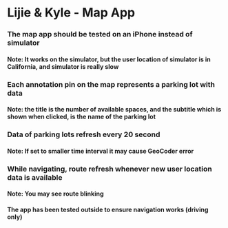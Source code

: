# Lijie & Kyle - Map App

### The map app should be tested on an iPhone instead of simulator
#### Note: It works on the simulator, but the user location of simulator is in California, and simulator is really slow


### Each annotation pin on the map represents a parking lot with data
#### Note: the title is the number of available spaces, and the subtitle which is shown when clicked, is the name of the parking lot


### Data of parking lots refresh every 20 second
#### Note: If set to smaller time interval it may cause GeoCoder error


### While navigating, route refresh whenever new user location data is available
#### Note: You may see route blinking
#### The app has been tested outside to ensure navigation works (driving only)
